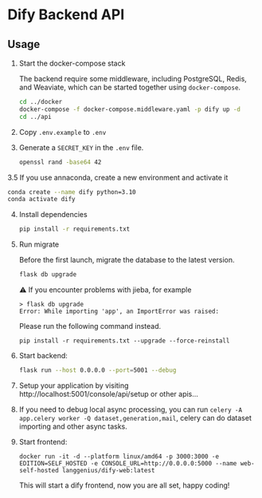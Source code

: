 # Dify Backend API

## Usage

1. Start the docker-compose stack

   The backend require some middleware, including PostgreSQL, Redis, and Weaviate, which can be started together using `docker-compose`.
   
   ```bash
   cd ../docker
   docker-compose -f docker-compose.middleware.yaml -p dify up -d
   cd ../api
   ```
2. Copy `.env.example` to `.env`
3. Generate a `SECRET_KEY` in the `.env` file.

   ```bash
   openssl rand -base64 42
   ```
3.5 If you use annaconda, create a new environment and activate it
   ```bash
   conda create --name dify python=3.10
   conda activate dify
   ```
4. Install dependencies
   ```bash
   pip install -r requirements.txt
   ```
5. Run migrate

   Before the first launch, migrate the database to the latest version.

   ```bash
   flask db upgrade
   ```

   ⚠️ If you encounter problems with jieba, for example

   ```
   > flask db upgrade
   Error: While importing 'app', an ImportError was raised:
   ```

   Please run the following command instead.

   ```
   pip install -r requirements.txt --upgrade --force-reinstall
   ```
   
6. Start backend:
   ```bash
   flask run --host 0.0.0.0 --port=5001 --debug
   ```
7. Setup your application by visiting http://localhost:5001/console/api/setup or other apis...
8. If you need to debug local async processing, you can run `celery -A app.celery worker -Q dataset,generation,mail`, celery can do dataset importing and other async tasks.

8. Start frontend:

   ```
   docker run -it -d --platform linux/amd64 -p 3000:3000 -e EDITION=SELF_HOSTED -e CONSOLE_URL=http://0.0.0.0:5000 --name web-self-hosted langgenius/dify-web:latest
   ```
   This will start a dify frontend, now you are all set, happy coding!